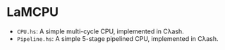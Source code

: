 # LaMCPU 

- `CPU.hs`: A simple multi-cycle CPU, implemented in Cλash.
- `Pipeline.hs`: A simple 5-stage pipelined CPU, implemented in Cλash.
